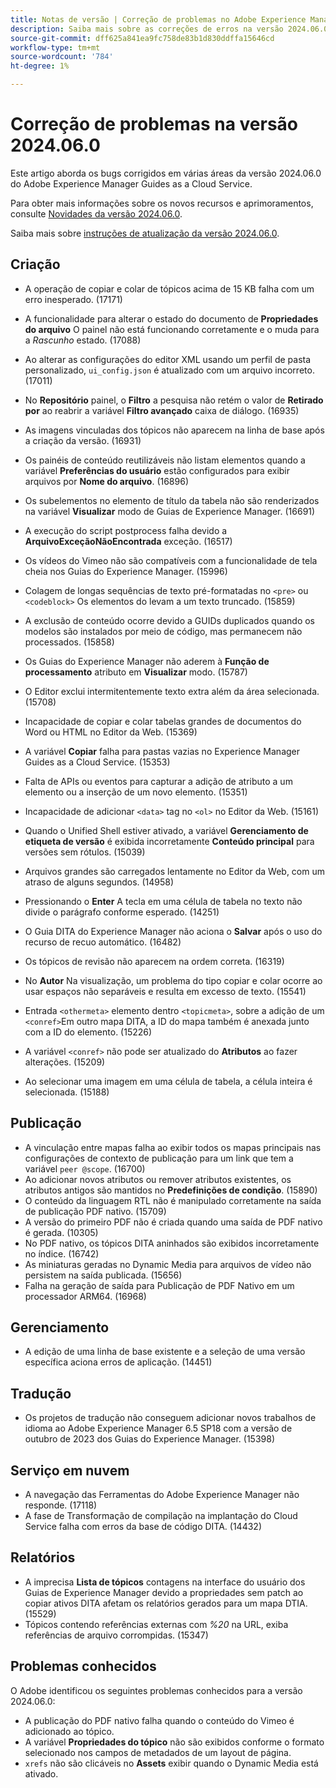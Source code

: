 ```yaml
---
title: Notas de versão | Correção de problemas no Adobe Experience Manager Guides, versão 2024.06.0
description: Saiba mais sobre as correções de erros na versão 2024.06.0 do Adobe Experience Manager Guides as a Cloud Service.
source-git-commit: dff625a841ea9fc758de83b1d830ddffa15646cd
workflow-type: tm+mt
source-wordcount: '784'
ht-degree: 1%

---
```



# Correção de problemas na versão 2024.06.0

Este artigo aborda os bugs corrigidos em várias áreas da versão 2024.06.0 do Adobe Experience Manager Guides as a Cloud Service.

Para obter mais informações sobre os novos recursos e aprimoramentos, consulte [Novidades da versão 2024.06.0](whats-new-2024-06-0.md).

Saiba mais sobre [instruções de atualização da versão 2024.06.0](upgrade-instructions-2024-06-0.md).

## Criação  

- A operação de copiar e colar de tópicos acima de 15 KB falha com um erro inesperado. (17171)
- A funcionalidade para alterar o estado do documento de  **Propriedades do arquivo** O painel não está funcionando corretamente e o muda para a *Rascunho* estado. (17088)
- Ao alterar as configurações do editor XML usando um perfil de pasta personalizado, `ui_config.json` é atualizado com um arquivo incorreto. (17011)
- No **Repositório** painel, o **Filtro** a pesquisa não retém o valor de **Retirado por** ao reabrir a variável **Filtro avançado** caixa de diálogo. (16935)
- As imagens vinculadas dos tópicos não aparecem na linha de base após a criação da versão. (16931)
- Os painéis de conteúdo reutilizáveis não listam elementos quando a variável **Preferências do usuário** estão configurados para exibir arquivos por **Nome do arquivo**. (16896)
- Os subelementos no elemento de título da tabela não são renderizados na variável **Visualizar** modo de Guias de Experience Manager. (16691)
- A execução do script postprocess falha devido a **ArquivoExceçãoNãoEncontrada** exceção. (16517)
- Os vídeos do Vimeo não são compatíveis com a funcionalidade de tela cheia nos Guias do Experience Manager. (15996)
- Colagem de longas sequências de texto pré-formatadas no `<pre>` ou `<codeblock>` Os elementos do levam a um texto truncado. (15859)
- A exclusão de conteúdo ocorre devido a GUIDs duplicados quando os modelos são instalados por meio de código, mas permanecem não processados. (15858)
- Os Guias do Experience Manager não aderem à **Função de processamento** atributo em **Visualizar** modo. (15787)
- O Editor exclui intermitentemente texto extra além da área selecionada.  (15708)
- Incapacidade de copiar e colar tabelas grandes de documentos do Word ou HTML no Editor da Web. (15369)
- A variável **Copiar** falha para pastas vazias no Experience Manager Guides as a Cloud Service. (15353)
- Falta de APIs ou eventos para capturar a adição de atributo a um elemento ou a inserção de um novo elemento. (15351)
- Incapacidade de adicionar `<data>` tag no `<ol>` no Editor da Web. (15161)
- Quando o Unified Shell estiver ativado, a variável **Gerenciamento de etiqueta de versão** é exibida incorretamente **Conteúdo principal** para versões sem rótulos. (15039)
- Arquivos grandes são carregados lentamente no Editor da Web, com um atraso de alguns segundos. (14958)
- Pressionando o **Enter** A tecla em uma célula de tabela no texto não divide o parágrafo conforme esperado. (14251)
- O Guia DITA do Experience Manager não aciona o **Salvar** após o uso do recurso de recuo automático. (16482)
- Os tópicos de revisão não aparecem na ordem correta. (16319)
- No **Autor** Na visualização, um problema do tipo copiar e colar ocorre ao usar espaços não separáveis e resulta em excesso de texto. (15541)

- Entrada `<othermeta>` elemento dentro `<topicmeta>`, sobre a adição de um `<conref>`Em outro mapa DITA, a ID do mapa também é anexada junto com a ID do elemento. (15226)
- A variável `<conref>` não pode ser atualizado do **Atributos** ao fazer alterações. (15209)
- Ao selecionar uma imagem em uma célula de tabela, a célula inteira é selecionada. (15188)

## Publicação


- A vinculação entre mapas falha ao exibir todos os mapas principais nas configurações de contexto de publicação para um link que tem a variável `peer @scope`. (16700)
- Ao adicionar novos atributos ou remover atributos existentes, os atributos antigos são mantidos no **Predefinições de condição**. (15890)
- O conteúdo da linguagem RTL não é manipulado corretamente na saída de publicação PDF nativo. (15709)
- A versão do primeiro PDF não é criada quando uma saída de PDF nativo é gerada. (10305)
- No PDF nativo, os tópicos DITA aninhados são exibidos incorretamente no índice. (16742)
- As miniaturas geradas no Dynamic Media para arquivos de vídeo não persistem na saída publicada. (15656)
- Falha na geração de saída para Publicação de PDF Nativo em um processador ARM64. (16968)

## Gerenciamento

- A edição de uma linha de base existente e a seleção de uma versão específica aciona erros de aplicação. (14451)

## Tradução

- Os projetos de tradução não conseguem adicionar novos trabalhos de idioma ao Adobe Experience Manager 6.5 SP18 com a versão de outubro de 2023 dos Guias do Experience Manager. (15398)

## Serviço em nuvem

- A navegação das Ferramentas do Adobe Experience Manager não responde. (17118)
- A fase de Transformação de compilação na implantação do Cloud Service falha com erros da base de código DITA. (14432)

## Relatórios

- A imprecisa **Lista de tópicos** contagens na interface do usuário dos Guias de Experience Manager devido a propriedades sem patch ao copiar ativos DITA afetam os relatórios gerados para um mapa DTIA. (15529)
- Tópicos contendo referências externas com *%20* na URL, exiba referências de arquivo corrompidas. (15347)


## Problemas conhecidos

O Adobe identificou os seguintes problemas conhecidos para a versão 2024.06.0:

- A publicação do PDF nativo falha quando o conteúdo do Vimeo é adicionado ao tópico.
- A variável **Propriedades do tópico** não são exibidos conforme o formato selecionado nos campos de metadados de um layout de página.
- `xrefs` não são clicáveis no **Assets** exibir quando o Dynamic Media está ativado.
